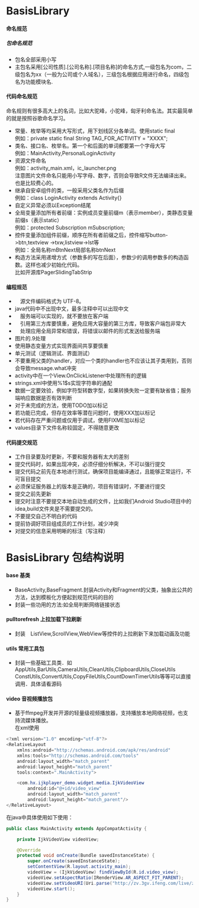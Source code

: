 # BasisLibrary


#### 命名规范<br/>
##### 包命名规范<br/>
* 包名全部采用小写<br/>
* 主包名采用[公司性质].[公司名称].[项目名称]的命名方式,一级包名为com，二级包名为xx（一般为公司或个人域名），三级包名根据应用进行命名，四级包名为功能模块名.<br/>
#### 代码命名规范<br/>
命名规则有很多高大上的名词，比如大驼峰，小驼峰，匈牙利命名法。其实最简单的就是按照谷歌命名学习。</br>
* 常量、枚举等均采用大写形式，用下划线区分各单词。使用static final</br>
  例如：private static final String TAG_FOR_ACTIVITY = "XXXX";<br/>
* 类名、接口名、枚举名。第一个和后面的单词都要第一个字母大写<br/>
  例如：MainActivity,PersonalLoginActivity<br/>
* 资源文件命名<br/>
  例如：activity_main.xml，ic_launcher.png</br>
  注意图片文件命名只能用小写字母、数字，否则会导致R文件无法编译出来。也是比较费心的。<br/>
* 继承自安卓组件的类，一般采用父类名作为后缀<br/>
  例如：class LoginActivity extends Activity{}<br/>
* 自定义异常必须以Exception结尾<br/>
* 全局变量添加所有者前缀：实例成员变量前缀m（表示member），类静态变量前缀s（表示static）<br/>
  例如：protected Subscription mSubscription;<br/>
* 控件变量添加组件前缀，顺序在所有者前缀之后，控件缩写button->btn,textview ->txw,listview->lst等<br/>
  例如：全局名称mBtnNext局部名称btnNext<br/>
* 构造方法采用递增方式（参数多的写在后面），参数少的调用参数多的构造函数。这样也减少初始化代码。<br/>
  比如开源库PagerSlidingTabStrip<br/>
  
 #### 编程规范
 
* 　源文件编码格式为 UTF-8。<br/>
*  java代码中不出现中文，最多注释中可以出现中文<br/>
* 　服务端可以实现的，就不要放在客户端<br/>
* 　引用第三方库要慎重，避免应用大容量的第三方库，导致客户端包非常大<br/>
* 　处理应用全局异常和错误，将错误以邮件的形式发送给服务端<br/>
*  图片的.9处理<br/>
*  使用静态变量方式实现界面间共享要慎重<br/>
*  单元测试（逻辑测试、界面测试）<br/>
*  不要重用父类的handler，对应一个类的handler也不应该让其子类用到，否则会导致message.what冲突<br/>
*  activity中在一个View.OnClickListener中处理所有的逻辑<br/>
*  strings.xml中使用%1$s实现字符串的通配<br/>
*  数据一定要效验，例如字符型转数字型，如果转换失败一定要有缺省值；服务端响应数据是否有效判断<br/>
*  对于未完成的方法，使用TODO加以标记<br/>
*  若功能已完成，但存在效率等潜在问题时，使用XXX加以标记<br/>
*  若代码存在严重问题或仅用于调试，使用FIXME加以标记<br/>
*  values目录下文件名称较固定，不得随意更改<br/>

#### 代码提交规范

* 工作目录要及时更新，不要和服务器有太大的差别<br/>
* 提交代码时，如果出现冲突，必须仔细分析解决，不可以强行提交<br/>
* 提交代码之前先在本地进行测试，确保项目能编译通过，且能够正常运行，不可盲目提交<br/>
* 必须保证服务器上的版本是正确的，项目有错误时，不要进行提交<br/>
* 提交之前先更新<br/>
* 提交时注意不要提交本地自动生成的文件，比如我们Android Studio项目中的 idea,build文件夹是不需要提交的。<br/>
* 不要提交自己不明白的代码<br/>
* 提前协调好项目组成员的工作计划，减少冲突<br/>
* 对提交的信息采用明晰的标注（写注释）<br/>

# BasisLibrary 包结构说明

#### base 基类 <br/>
* BaseActivity,BaseFragment.封装Activity和Fragment的父类，抽象出公共的方法，达到模板化方便起到规范代码的目的<br/>
* 封装一些功用的方法:如全局判断网络链接状态<br/>
#### pulltorefresh 上拉加载下拉刷新
* 封装　ListView,ScrollView,WebView等控件的上拉刷新下来加载动画及功能
#### utils 常用工具包
* 封装一些基础工具类．如AppUtils,BarUtils,CameraUtils,CleanUtils,ClipboardUtils,CloseUtils<br/>
 ConstUtils,ConvertUtils,CopyFileUtils,CountDownTimerUtils等等可以直接调用．具体请看源码<br/>
#### video 音视频播放包
* 基于ffmpeg开发并开源的轻量级视频播放器，支持播放本地网络视频，也支持流媒体播放。<br/>
在xml使用<br/>
```Java
<?xml version="1.0" encoding="utf-8"?>
<RelativeLayout
    xmlns:android="http://schemas.android.com/apk/res/android"
    xmlns:tools="http://schemas.android.com/tools"
    android:layout_width="match_parent"
    android:layout_height="match_parent"
    tools:context=".MainActivity">

    <com.hx.ijkplayer_demo.widget.media.IjkVideoView
        android:id="@+id/video_view"
        android:layout_width="match_parent"
        android:layout_height="match_parent"/>
</RelativeLayout>
```
在java中具体使用如下使用：
```Java
public class MainActivity extends AppCompatActivity {

    private IjkVideoView videoView;

    @Override
    protected void onCreate(Bundle savedInstanceState) {
        super.onCreate(savedInstanceState);
        setContentView(R.layout.activity_main);
        videoView = (IjkVideoView) findViewById(R.id.video_view);
        videoView.setAspectRatio(IRenderView.AR_ASPECT_FIT_PARENT);
        videoView.setVideoURI(Uri.parse("http://zv.3gv.ifeng.com/live/zhongwen800k.m3u8"));
        videoView.start();
    }
}
```

